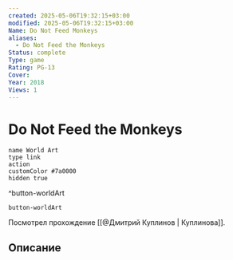 ```yaml
---
created: 2025-05-06T19:32:15+03:00
modified: 2025-05-06T19:32:15+03:00
Name: Do Not Feed Monkeys
aliases:
  - Do Not Feed the Monkeys
Status: complete
Type: game
Rating: PG-13
Cover: 
Year: 2018
Views: 1
---
```


# Do Not Feed the Monkeys




```button
name World Art
type link
action 
customColor #7a0000
hidden true
```
^button-worldArt



`button-worldArt`

Посмотрел прохождение [[@Дмитрий Куплинов | Куплинова]].

## Описание


